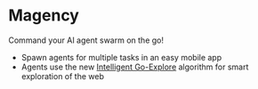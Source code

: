 # Magency

Command your AI agent swarm on the go!

- Spawn agents for multiple tasks in an easy mobile app
- Agents use the new [Intelligent Go-Explore](https://x.com/jeffclune/status/1797541076024308135) algorithm for smart exploration of the web
